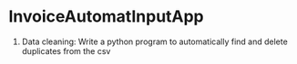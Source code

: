 # InvoiceAutomatInputApp
1. Data cleaning: Write a python program to automatically find and delete duplicates from the csv
